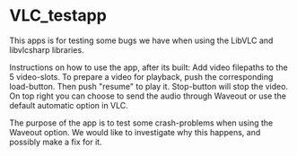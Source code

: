 # VLC_testapp
This apps is for testing some bugs we have when using the LibVLC and libvlcsharp libraries. 

Instructions on how to use the app, after its built:
Add video filepaths to the 5 video-slots. To prepare a video for playback, push the corresponding load-button. Then push "resume" to play it. Stop-button will stop the video. 
On top right you can choose to send the audio through Waveout or use the default automatic option in VLC. 

The purpose of the app is to test some crash-problems when using the Waveout option. We would like to investigate why this happens, and possibly make a fix for it. 
